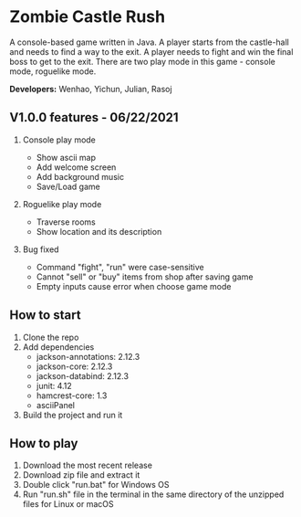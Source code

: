 # Zombie Castle Rush

A console-based game written in Java. A player starts from the castle-hall and needs to find a way to the exit. A 
player needs to fight and win the final boss to get to the exit. There are two play mode in this game - console mode,
roguelike mode.   

**Developers:** Wenhao, Yichun, Julian, Rasoj  

## V1.0.0 features - 06/22/2021

1. Console play mode
    - Show ascii map
    - Add welcome screen
    - Add background music
    - Save/Load game
    
2. Roguelike play mode
    - Traverse rooms
    - Show location and its description
    
3. Bug fixed
    - Command "fight", "run" were case-sensitive
    - Cannot "sell" or "buy" items from shop after saving game
    - Empty inputs cause error when choose game mode
    
## How to start

1. Clone the repo
2. Add dependencies
   - jackson-annotations: 2.12.3
   - jackson-core: 2.12.3
   - jackson-databind: 2.12.3
   - junit: 4.12
   - hamcrest-core: 1.3
   - asciiPanel
3. Build the project and run it

## How to play    

1. Download the most recent release
2. Download zip file and extract it
3. Double click "run.bat" for Windows OS
4. Run "run.sh" file in the terminal in the same directory of the unzipped files for Linux or macOS
